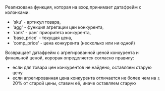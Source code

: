 Реализована функция, которая на вход принимает датафрейм с колонками:
- 'sku' - артикул товара,
- 'agg' - функция агрегации цен конкурента,
- 'rank' - ранг приоритета конкурента,
- 'base_price' - текущая цена,
- 'comp_price' - цена конкурента (несколько или ни одной)

Возвращает датафрейм с агрегированной ценой конкурента и финальной ценой, корорая определяется согласно правилу:
- если для товара цен конкурентов не найдено, оставляем старую цену
- если агрегированная цена конкурента отличается не более чем на ± 20% от старой цены, ставим её, иначе оставляем старую